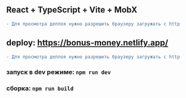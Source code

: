 ## React + TypeScript + Vite + MobX

````diff
- Для просмотра деплоя нужно разрешить браузеру загружать с http
````
## deploy: https://bonus-money.netlify.app/
````diff
- Для просмотра деплоя нужно разрешить браузеру загружать с http
````
### запуск в dev режиме: ```npm run dev```

### сборка: ```npm run build```
